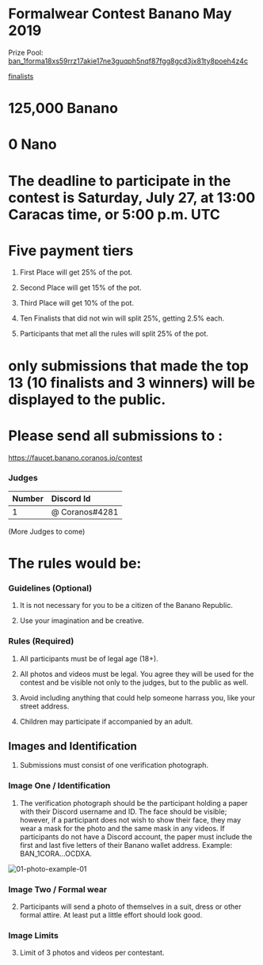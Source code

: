 # Formalwear Contest Banano May 2019

Prize Pool:
<a
href="https://creeper.banano.cc/explorer/account/ban_1forma18xs59rrz17akie17ne3guqph5nqf87fgg8gcd3jx81ty8poeh4z4c/history"
target="_blank">ban_1forma18xs59rrz17akie17ne3guqph5nqf87fgg8gcd3jx81ty8poeh4z4c</a>

<a href="finalists.html" target="_blank" >finalists</a>

# 125,000 Banano
# 0 Nano
# The deadline to participate in the contest is Saturday, July 27, at 13:00 Caracas time, or 5:00 p.m. UTC

# Five payment tiers          

1) First Place will get 25% of the pot.     

2) Second Place will get 15% of the pot.     

3) Third Place will get 10% of the pot.       

4) Ten Finalists that did not win will split 25%, getting 2.5% each.      

5) Participants that met all the rules will split 25% of the pot.        

# only submissions that made the top 13 (10 finalists and 3 winners) will be displayed to the public.

# Please send all submissions to :
<a
href="https://faucet.banano.coranos.io/contest" target="_blank">
https://faucet.banano.coranos.io/contest
</a>

### Judges        

| **Number** | **Discord Id**                      |
|:------     |:----------------------------------- |
| 1          | @ Coranos#4281                      |
(More Judges to come)

# The rules would be:      
### Guidelines (Optional)    

1. It is not necessary for you to be a citizen of the Banano Republic.          

2. Use your imagination and be creative.      

### Rules (Required)

1. All participants must be of legal age (18+).        

2. All photos and videos must be legal. You agree they will be used for the contest and be visible not only to the judges, but to the public as well.      

3. Avoid including anything that could help someone harrass you, like your street address.       

4. Children may participate if accompanied by an adult.          

## Images and Identification

1. Submissions must consist of one verification photograph.        

### Image One / Identification

1. The verification photograph should be the participant holding a paper with their Discord username and ID. The face should be visible; however, if a participant does not wish to show their face, they may wear a mask for the photo and the same mask in any videos. If participants do not have a Discord account, the paper must include the first and last five letters of their Banano wallet address. Example: BAN_1CORA...OCDXA.            

![01-photo-example-01]

### Image Two / Formal wear
2. Participants will send a photo of themselves in a suit, dress or other formal attire. At least put a little effort should look good.

### Image Limits

3. Limit of 3 photos and videos per contestant.      

[01-photo-example-01]: http://oi64.tinypic.com/2nvcv2c.jpg "thumbnail"
